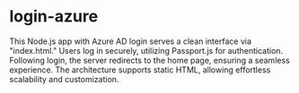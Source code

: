 # login-azure
This Node.js app with Azure AD login serves a clean interface via "index.html." Users log in securely, utilizing Passport.js for authentication. Following login, the server redirects to the home page, ensuring a seamless experience. The architecture supports static HTML, allowing effortless scalability and customization.
